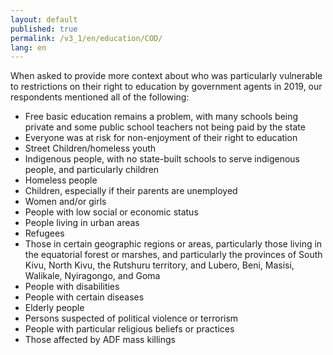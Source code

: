```yaml
---
layout: default
published: true
permalink: /v3_1/en/education/COD/
lang: en
---
```


When asked to provide more context about who was particularly vulnerable to restrictions on their right to education by government agents in 2019, our respondents mentioned all of the following:

-	Free basic education remains a problem, with many schools being private and some public school teachers not being paid by the state
-	Everyone was at risk for non-enjoyment of their right to education
-	Street Children/homeless youth
-	Indigenous people, with no state-built schools to serve indigenous people, and particularly children
-	Homeless people
-	Children, especially if their parents are unemployed
-	Women and/or girls
-	People with low social or economic status
-	People living in urban areas
-	Refugees
-	Those in certain geographic regions or areas, particularly those living in the equatorial forest or marshes, and particularly the provinces of South Kivu, North Kivu, the Rutshuru territory, and Lubero, Beni, Masisi, Walikale, Nyiragongo, and Goma
-	People with disabilities
-	People with certain diseases
-	Elderly people
-	Persons suspected of political violence or terrorism
-	People with particular religious beliefs or practices
-	Those affected by ADF mass killings
